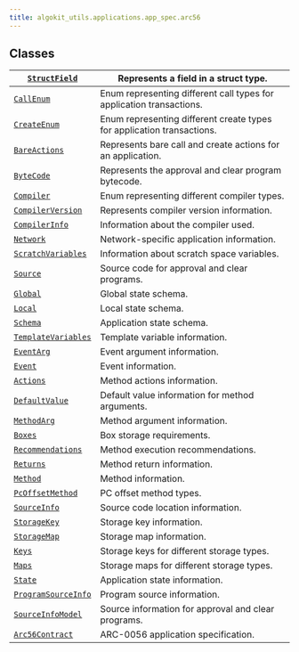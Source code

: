 ```yaml
---
title: algokit_utils.applications.app_spec.arc56
---
```

## Classes

| [`StructField`](#algokit_utils.applications.app_spec.arc56.StructField)                   | Represents a field in a struct type.                                   |
|---------------------------------------------------------------------------------------------------------|------------------------------------------------------------------------|
| [`CallEnum`](#algokit_utils.applications.app_spec.arc56.CallEnum)                            | Enum representing different call types for application transactions.   |
| [`CreateEnum`](#algokit_utils.applications.app_spec.arc56.CreateEnum)                      | Enum representing different create types for application transactions. |
| [`BareActions`](#algokit_utils.applications.app_spec.arc56.BareActions)                   | Represents bare call and create actions for an application.            |
| [`ByteCode`](#algokit_utils.applications.app_spec.arc56.ByteCode)                            | Represents the approval and clear program bytecode.                    |
| [`Compiler`](#algokit_utils.applications.app_spec.arc56.Compiler)                            | Enum representing different compiler types.                            |
| [`CompilerVersion`](#algokit_utils.applications.app_spec.arc56.CompilerVersion)       | Represents compiler version information.                               |
| [`CompilerInfo`](#algokit_utils.applications.app_spec.arc56.CompilerInfo)                | Information about the compiler used.                                   |
| [`Network`](#algokit_utils.applications.app_spec.arc56.Network)                               | Network-specific application information.                              |
| [`ScratchVariables`](#algokit_utils.applications.app_spec.arc56.ScratchVariables)    | Information about scratch space variables.                             |
| [`Source`](#algokit_utils.applications.app_spec.arc56.Source)                                  | Source code for approval and clear programs.                           |
| [`Global`](#algokit_utils.applications.app_spec.arc56.Global)                                  | Global state schema.                                                   |
| [`Local`](#algokit_utils.applications.app_spec.arc56.Local)                                     | Local state schema.                                                    |
| [`Schema`](#algokit_utils.applications.app_spec.arc56.Schema)                                  | Application state schema.                                              |
| [`TemplateVariables`](#algokit_utils.applications.app_spec.arc56.TemplateVariables) | Template variable information.                                         |
| [`EventArg`](#algokit_utils.applications.app_spec.arc56.EventArg)                            | Event argument information.                                            |
| [`Event`](#algokit_utils.applications.app_spec.arc56.Event)                                     | Event information.                                                     |
| [`Actions`](#algokit_utils.applications.app_spec.arc56.Actions)                               | Method actions information.                                            |
| [`DefaultValue`](#algokit_utils.applications.app_spec.arc56.DefaultValue)                | Default value information for method arguments.                        |
| [`MethodArg`](#algokit_utils.applications.app_spec.arc56.MethodArg)                         | Method argument information.                                           |
| [`Boxes`](#algokit_utils.applications.app_spec.arc56.Boxes)                                     | Box storage requirements.                                              |
| [`Recommendations`](#algokit_utils.applications.app_spec.arc56.Recommendations)       | Method execution recommendations.                                      |
| [`Returns`](#algokit_utils.applications.app_spec.arc56.Returns)                               | Method return information.                                             |
| [`Method`](#algokit_utils.applications.app_spec.arc56.Method)                                  | Method information.                                                    |
| [`PcOffsetMethod`](#algokit_utils.applications.app_spec.arc56.PcOffsetMethod)          | PC offset method types.                                                |
| [`SourceInfo`](#algokit_utils.applications.app_spec.arc56.SourceInfo)                      | Source code location information.                                      |
| [`StorageKey`](#algokit_utils.applications.app_spec.arc56.StorageKey)                      | Storage key information.                                               |
| [`StorageMap`](#algokit_utils.applications.app_spec.arc56.StorageMap)                      | Storage map information.                                               |
| [`Keys`](#algokit_utils.applications.app_spec.arc56.Keys)                                        | Storage keys for different storage types.                              |
| [`Maps`](#algokit_utils.applications.app_spec.arc56.Maps)                                        | Storage maps for different storage types.                              |
| [`State`](#algokit_utils.applications.app_spec.arc56.State)                                     | Application state information.                                         |
| [`ProgramSourceInfo`](#algokit_utils.applications.app_spec.arc56.ProgramSourceInfo) | Program source information.                                            |
| [`SourceInfoModel`](#algokit_utils.applications.app_spec.arc56.SourceInfoModel)       | Source information for approval and clear programs.                    |
| [`Arc56Contract`](#algokit_utils.applications.app_spec.arc56.Arc56Contract)             | ARC-0056 application specification.                                    |